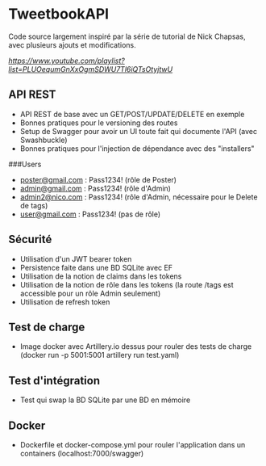 # TweetbookAPI

Code source largement inspiré par la série de tutorial de Nick Chapsas, avec plusieurs ajouts et modifications.

_https://www.youtube.com/playlist?list=PLUOequmGnXxOgmSDWU7Tl6iQTsOtyjtwU_

## API REST
* API REST de base avec un GET/POST/UPDATE/DELETE en exemple
* Bonnes pratiques pour le versioning des routes
* Setup de Swagger pour avoir un UI toute fait qui documente l'API (avec Swashbuckle)
* Bonnes pratiques pour l'injection de dépendance avec des "installers"

###Users
* poster@gmail.com : Pass1234! (rôle de Poster)
* admin@gmail.com : Pass1234! (rôle d'Admin)
* admin2@nico.com : Pass1234! (rôle d'Admin, nécessaire pour le Delete de tags)
* user@gmail.com : Pass1234! (pas de rôle)

## Sécurité
* Utilisation d'un JWT bearer token
* Persistence faite dans une BD SQLite avec EF
* Utilisation de la notion de claims dans les tokens
* Utilisation de la notion de rôle dans les tokens (la route /tags est accessible pour un rôle Admin seulement)
* Utilisation de refresh token

## Test de charge
* Image docker avec Artillery.io dessus pour rouler des tests de charge (docker run -p 5001:5001 artillery run test.yaml)

## Test d'intégration
* Test qui swap la BD SQLite par une BD en mémoire

## Docker
* Dockerfile et docker-compose.yml pour rouler l'application dans un containers (localhost:7000/swagger)
